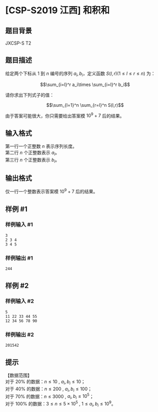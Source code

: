 # [CSP-S2019 江西] 和积和

## 题目背景

JXCSP-S T2

## 题目描述

给定两个下标从 $1$ 到 $n$ 编号的序列 $a_i,b_i$，定义函数 $S(l,r)(1\le l\le r\le n)$ 为：

$$\sum_{i=l}^r a_i\times \sum_{i=l}^r b_i$$

请你求出下列式子的值：

$$\sum_{l=1}^n \sum_{r=l}^n S(l,r)$$

由于答案可能很大，你只需要给出答案模 $10^9+7$ 后的结果。

## 输入格式

第一行一个正整数 $n$ 表示序列长度。  
第二行 $n$ 个正整数表示 $a_i$。  
第三行 $n$ 个正整数表示 $b_i$。

## 输出格式

仅一行一个整数表示答案模 $10^9+7$  后的结果。

## 样例 #1

### 样例输入 #1

```
3
2 3 4
3 4 5
```

### 样例输出 #1

```
244
```

## 样例 #2

### 样例输入 #2

```
5
11 22 33 44 55
12 34 56 78 90
```

### 样例输出 #2

```
201542
```

## 提示

【数据范围】   
对于 $20\%$  的数据：$n\le 10$ , $a_i,b_i\le 10$；   
对于 $40\%$  的数据：$n\le 200$ , $a_i,b_i\le 100$；    
对于 $70\%$  的数据：$n\le 3000$ , $a_i,b_i\le 10^5$；    
对于 $100\%$  的数据：$3\le n\le 5\times 10^5$ , $1\le a_i,b_i\le 10^9$。